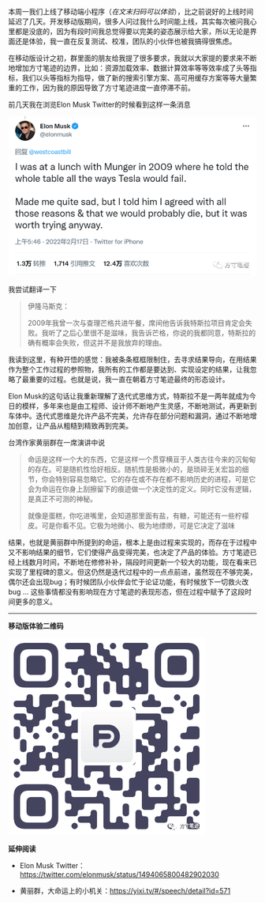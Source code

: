 本周一我们上线了移动端小程序（_在文末扫码可以体验_），比之前说好的上线时间延迟了几天。开发移动版期间，很多人问过我什么时间能上线，其实每次被问我心里都是没底的，因为有段时间我总觉得要以完美的姿态展示给大家，所以无论是界面还是体验，我一直在反复测试、校准，团队的小伙伴也被我搞得很焦虑。

在移动版设计之初，群里面的朋友给我提了很多要求，我就以大家提的要求来不断地增加方寸笔迹的边界，比如：资源加载效率、数据计算效率等等效率成了头等指标，我们以头等指标为指导，做了新的搜索引擎方案、高可用缓存方案等等大量繁重的工作，因为我的原因导致了方寸笔迹进度一直停滞不前。

前几天我在浏览Elon Musk Twitter的时候看到这样一条消息

![图片](./assets/elon1.png)

我尝试翻译一下

> 伊隆马斯克：
> 
> 2009年我曾一次与查理芒格共进午餐，席间他告诉我特斯拉项目肯定会失败。我听了之后心里很不是滋味，我告诉芒格，你说的我都同意，特斯拉的确有概率会失败，但这并不是我放弃的理由。

我读到这里，有种开悟的感觉：我被条条框框限制住，去寻求结果导向，在用结果作为整个工作过程的参照物，我所有的工作都是要达到、实现设定的结果，让我忽略了最重要的过程。也就是说，我一直在朝着方寸笔迹最终的形态设计。

Elon Musk的这句话让我重新理解了迭代式思维方式，特斯拉不是一两年就成为今日的模样，多年来也是由工程师、设计师不断地产生灵感，不断地测试，再更新到车体中。迭代式思维是允许产品不完美，允许存在部分问题和漏洞，通过不断地增加创意，让产品从粗糙到精致再到完美。

台湾作家黄丽群在一席演讲中说

> 命运是这样一个大的东西，它是这样一个贯穿横亘于人类古往今来的沉甸甸的存在。可是随机性恰好相反。随机性是极微小的，是琐碎无关宏旨的细节，你会特别容易忽略它。它的存在或不存在都不影响历史的进程，可是它会为命运在你身上刮擦留下的痕迹做一个决定性的定义。同时它没有逻辑，是真正不可测的神秘。
> 
> 就像是蛋糕，你吃进嘴里，会知道那里面有盐，有糖，可能还有一些柠檬皮。可是你看不见。它极为地微小、极为地缥缈，可是它决定了滋味

结果，也就是黄丽群中所提到的命运，根本上是由过程来实现的，而存在于过程中又不影响结果的细节，它们使得产品变得完美，也决定了产品的体验。方寸笔迹已经上线数月时间，不断地在修修补补，隔段时间更新一个较大的功能，现在看来已实现了里程碑的意义。但这仍然是迭代过程中的一点点前进，虽然现在不够完美，偶尔还会出现bug；有时候团队小伙伴会忙于论证功能，有时候放下一切救火改bug ... 这些事情都没有影响现在方寸笔迹的表现形态，但在过程中赋予了这段时间更多的意义。

___

**移动版体验二维码**  

![图片](./assets/h5.png)

**延伸阅读**

-   Elon Musk Twitter：https://twitter.com/elonmusk/status/1494065800482902030
    
-   黄丽群，大命运上的小机关：https://yixi.tv/#/speech/detail?id=571